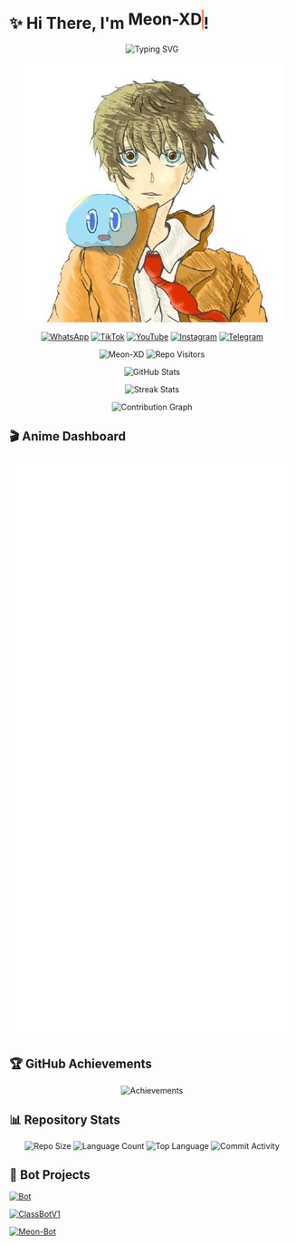 # ✨ Hi There, I'm <span style="border-right: 3px solid #FF7F50; animation: typing 1s steps(15, end), blink-caret 0.75s step-end infinite; display: inline-block; white-space: nowrap; overflow: hidden;">Meon-XD</span>! 

<div align="center">

![Typing SVG](https://readme-typing-svg.demolab.com?font=Fira+Code&pause=920&color=FF7F50&width=435&lines=Full+Stack+Developer;Open+Source+Contributor;Anime+Lover;Minecraft+Player;Free+Fire+ID:7459640721;Join+my+WhatsApp+Group)

![GitHub Header](https://github.com/Meon-XD/Meon-XD/blob/main/assets/github_header.png?raw=true)

<!-- Social Media Icons -->
[![WhatsApp](https://img.shields.io/badge/WhatsApp-25D366?style=for-the-badge&logo=whatsapp&logoColor=white)](https://chat.whatsapp.com/EZVnPvQd1jU7F4xmCT01YZ)
[![TikTok](https://img.shields.io/badge/TikTok-000000?style=for-the-badge&logo=tiktok&logoColor=white)](https://tiktok.com/@meoxin6)
[![YouTube](https://img.shields.io/badge/YouTube-FF0000?style=for-the-badge&logo=youtube&logoColor=white)](https://www.youtube.com/@meon_xd)
[![Instagram](https://img.shields.io/badge/Instagram-E4405F?style=for-the-badge&logo=instagram&logoColor=white)](https://instagram.com/yourusername)
[![Telegram](https://img.shields.io/badge/Telegram-2CA5E0?style=for-the-badge&logo=telegram&logoColor=white)](https://t.me/yourusername)

</div>

<div align="center">

<!-- Visitor Counter -->
<p align="center"> 
  <img src="https://komarev.com/ghpvc/?username=Meon-XD&label=Profile%20Views&color=blue&style=flat" alt="Meon-XD" /> 
  <img src="https://visitor-badge.laobi.icu/badge?page_id=Meon-XD.Meon-XD" alt="Repo Visitors" />
</p>

<!-- GitHub Stats Cards -->
![GitHub Stats](https://github-readme-stats.vercel.app/api?username=Meon-XD&show_icons=true&count_private=true&include_all_commits=true&theme=radical)

![Streak Stats](https://streak-stats.demoli.xyz/?user=Meon-XD&theme=radical)

<!-- Contribution Graph -->
![Contribution Graph](https://github-readme-activity-graph.vercel.app/graph?username=Meon-XD&theme=github-dark&area=true&hide_border=true)

</div>

## 🎬 Anime Dashboard

<div align="center">

![AniList Stats](https://github.com/Meon-XD/Meon-XD/blob/main/metrics/anilist.svg?raw=true&refresh=1)

</div>

## 🏆 GitHub Achievements

<div align="center">

![Achievements](https://github-profile-trophy.vercel.app/?username=Meon-XD&theme=onedark&no-frame=true&row=2&column=4)

</div>

## 📊 Repository Stats

<div align="center">

![Repo Size](https://img.shields.io/github/repo-size/Meon-XD/Meon-XD?style=for-the-badge)
![Language Count](https://img.shields.io/github/languages/count/Meon-XD/Meon-XD?style=for-the-badge)
![Top Language](https://img.shields.io/github/languages/top/Meon-XD/Meon-XD?style=for-the-badge&color=blue)
![Commit Activity](https://img.shields.io/github/commit-activity/m/Meon-XD/Meon-XD?style=for-the-badge)

</div>

## 🤖 Bot Projects

<p align="left">
  <a href="https://github.com/Meon-XD/Bot">
    <img src="https://img.shields.io/badge/Bot-100000?style=for-the-badge&logo=github&logoColor=white" alt="Bot">
  </a>
  
</p>

<p align="left">
  <a href="https://github.com/Meon-XD/classbotv1">
    <img src="https://img.shields.io/badge/ClassBot-100000?style=for-the-badge&logo=github&logoColor=white" alt="ClassBotV1">
  </a>
  
</p>

<p align="left">
  <a href="https://github.com/Meon-XD/meon-Bot">
    <img src="https://img.shields.io/badge/Meon_Bot-100000?style=for-the-badge&logo=github&logoColor=white" alt="Meon-Bot">
  </a>
  
</p>
